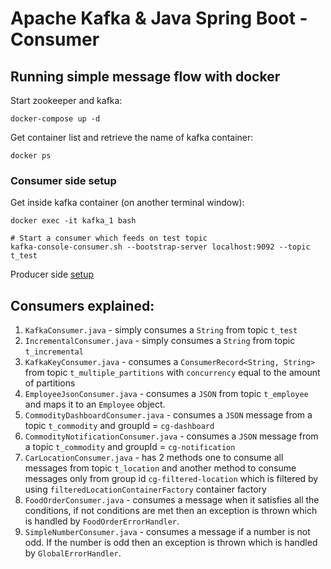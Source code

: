 # Apache Kafka & Java Spring Boot - Consumer
## Running simple message flow with docker

Start zookeeper and kafka:

`docker-compose up -d`

Get container list and retrieve the name of kafka container:

`docker ps`

### Consumer side setup
Get inside kafka container (on another terminal window):

`docker exec -it kafka_1 bash`

```
# Start a consumer which feeds on test topic
kafka-console-consumer.sh --bootstrap-server localhost:9092 --topic t_test
```

Producer side [setup](https://github.com/kutkaite/basic-kafka-producer#producer-side-setup)

## Consumers explained:
1. `KafkaConsumer.java` - simply consumes a `String` from topic `t_test`
2. `IncrementalConsumer.java` - simply consumes a `String` from topic `t_incremental`
3. `KafkaKeyConsumer.java` - consumes a `ConsumerRecord<String, String>` from topic `t_multiple_partitions` 
with `concurrency` equal to the amount of partitions
4. `EmployeeJsonConsumer.java` - consumes a `JSON` from topic `t_employee` and maps it to an `Employee` object.
5. `CommodityDashboardConsumer.java` - consumes a `JSON` message from a topic `t_commodity` and groupId = `cg-dashboard`
6. `CommodityNotificationConsumer.java` - consumes a `JSON` message from a topic `t_commodity` and groupId = `cg-notification`
7. `CarLocationConsumer.java` - has 2 methods one to consume all messages from topic `t_location` 
and another method to consume messages only from group id `cg-filtered-location` 
which is filtered by using `filteredLocationContainerFactory` container factory
8. `FoodOrderConsumer.java` - consumes a message when it satisfies all the conditions, 
if not conditions are met then an exception is thrown which is handled by `FoodOrderErrorHandler`.
9. `SimpleNumberConsumer.java` - consumes a message if a number is not odd. If the number is odd then an exception is thrown
which is handled by `GlobalErrorHandler`.